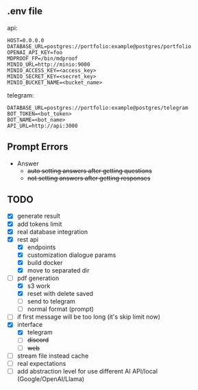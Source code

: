 ## .env file
api:
```text
HOST=0.0.0.0
DATABASE_URL=postgres://portfolio:example@postgres/portfolio
OPENAI_API_KEY=foo
MDPROOF_FP=/bin/mdproof
MINIO_URL=http://minio:9000
MINIO_ACCESS_KEY=<access_key>
MINIO_SECRET_KEY=<secret_key>
MINIO_BUCKET_NAME=<bucket_name>
```

telegram:
```text
DATABASE_URL=postgres://portfolio:example@postgres/telegram
BOT_TOKEN=<bot_token>
BOT_NAME=<bot_name>
API_URL=http://api:3000
```

## Prompt Errors
- Answer
  - ~~auto setting answers after getting questions~~
  - ~~not setting answers after getting responses~~


## TODO
- [x] generate result
- [x] add tokens limit
- [x] real database integration
- [x] rest api
  - [x] endpoints
  - [x] customization dialogue params
  - [x] build docker
  - [x] move to separated dir
- [ ] pdf generation
  - [x] s3 work
  - [x] reset with delete saved
  - [ ] send to telegram
  - [ ] normal format (prompt)
- [ ] if first message will be too long (it's skip limit now)
- [x] interface
  - [x] telegram
  - [ ] ~~discord~~
  - [ ] ~~web~~
- [ ] stream file instead cache
- [ ] real expectations
- [ ] add abstraction level for use different AI API/local (Google/OpenAI/Llama)
